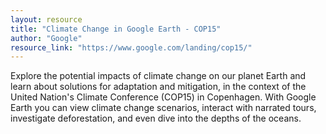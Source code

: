 ```yaml
---
layout: resource
title: "Climate Change in Google Earth - COP15"
author: "Google"
resource_link: "https://www.google.com/landing/cop15/"
---
```


Explore the potential impacts of climate change on our planet Earth and learn about solutions for adaptation and mitigation, in the context of the United Nation's Climate Conference (COP15) in Copenhagen. With Google Earth you can view climate change scenarios, interact with narrated tours, investigate deforestation, and even dive into the depths of the oceans.